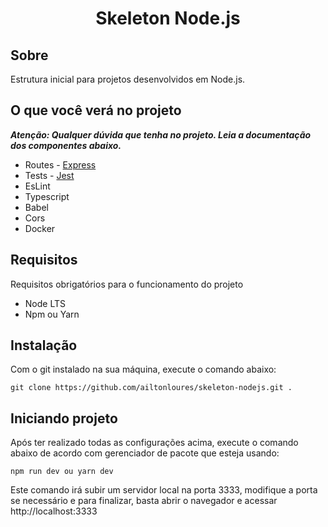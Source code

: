 <h1 align="center">Skeleton Node.js</h1>

## Sobre

Estrutura inicial para projetos desenvolvidos em Node.js.

## O que você verá no projeto 

***Atenção: Qualquer dúvida que tenha no projeto. Leia a documentação dos componentes abaixo.***

- Routes - [Express](https://expressjs.com/pt-br/)
- Tests - [Jest](https://jestjs.io/pt-BR/)
- EsLint
- Typescript
- Babel
- Cors
- Docker

## Requisitos

Requisitos obrigatórios para o funcionamento do projeto

- Node LTS
- Npm ou Yarn

## Instalação

Com o git instalado na sua máquina, execute o comando abaixo:

```
git clone https://github.com/ailtonloures/skeleton-nodejs.git .
```

## Iniciando projeto

Após ter realizado todas as configurações acima, execute o comando abaixo de acordo com gerenciador de pacote que esteja usando:

```
npm run dev ou yarn dev
```

Este comando irá subir um servidor local na porta 3333, modifique a porta se necessário e para finalizar, basta abrir o navegador e acessar http://localhost:3333
